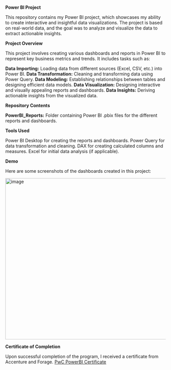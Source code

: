 **Power BI Project**

This repository contains my Power BI project, which showcases my ability to create interactive and insightful data visualizations. The project is based on real-world data, and the goal was to analyze and visualize the data to extract actionable insights.

**Project Overview**

This project involves creating various dashboards and reports in Power BI to represent key business metrics and trends. It includes tasks such as:

**Data Importing:** Loading data from different sources (Excel, CSV, etc.) into Power BI.
**Data Transformation:** Cleaning and transforming data using Power Query.
**Data Modeling:** Establishing relationships between tables and designing efficient data models.
**Data Visualization:** Designing interactive and visually appealing reports and dashboards.
**Data Insights:** Deriving actionable insights from the visualized data.

**Repository Contents**

**PowerBI_Reports:** Folder containing Power BI .pbix files for the different reports and dashboards.

**Tools Used**

Power BI Desktop for creating the reports and dashboards.
Power Query for data transformation and cleaning.
DAX for creating calculated columns and measures.
Excel for initial data analysis (if applicable).

**Demo**

Here are some screenshots of the dashboards created in this project:


<img width="506" alt="image" src="https://github.com/user-attachments/assets/c049ab37-720e-48b9-8792-5621fd4ffcae" />

**Certificate of Completion**

Upon successful completion of the program, I received a certificate from Accenture and Forage.
<a href="PowerBI Certificate.pdf" target="_blank">PwC PowerBI Certificate</a>

